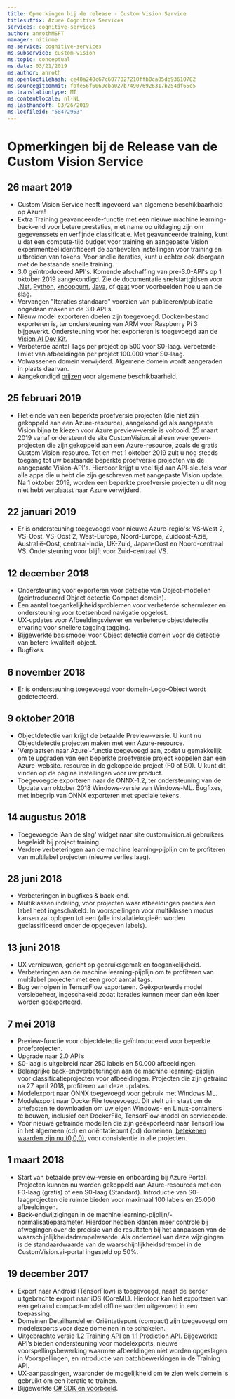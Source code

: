 ```yaml
---
title: Opmerkingen bij de release - Custom Vision Service
titlesuffix: Azure Cognitive Services
services: cognitive-services
author: anrothMSFT
manager: nitinme
ms.service: cognitive-services
ms.subservice: custom-vision
ms.topic: conceptual
ms.date: 03/21/2019
ms.author: anroth
ms.openlocfilehash: ce48a240c67c6077027210ffb0ca85db93610782
ms.sourcegitcommit: fbfe56f6069cba027b749076926317b254df65e5
ms.translationtype: MT
ms.contentlocale: nl-NL
ms.lasthandoff: 03/26/2019
ms.locfileid: "58472953"
---
```

# <a name="custom-vision-service-release-notes"></a>Opmerkingen bij de Release van de Custom Vision Service

## <a name="march-26-2019"></a>26 maart 2019
- Custom Vision Service heeft ingevoerd van algemene beschikbaarheid op Azure! 
- Extra Training geavanceerde-functie met een nieuwe machine learning-back-end voor betere prestaties, met name op uitdaging zijn om gegevenssets en verfijnde classificatie. Met geavanceerde training, kunt u dat een compute-tijd budget voor training en aangepaste Vision experimenteel identificeert de aanbevolen instellingen voor training en uitbreiden van tokens. Voor snelle iteraties, kunt u echter ook doorgaan met de bestaande snelle training. 
- 3.0 geïntroduceerd API's. Komende afschaffing van pre-3.0-API's op 1 oktober 2019 aangekondigd. Zie de documentatie snelstartgidsen voor [.Net](https://docs.microsoft.com/en-us/azure/cognitive-services/custom-vision-service/csharp-tutorial), [Python](https://docs.microsoft.com/en-us/azure/cognitive-services/custom-vision-service/python-tutorial), [knooppunt](https://docs.microsoft.com/en-us/azure/cognitive-services/custom-vision-service/node-tutorial), [Java](https://docs.microsoft.com/en-us/azure/cognitive-services/custom-vision-service/java-tutorial), of [gaat](https://docs.microsoft.com/en-us/azure/cognitive-services/custom-vision-service/go-tutorial) voor voorbeelden hoe u aan de slag. 
- Vervangen "Iteraties standaard" voorzien van publiceren/publicatie ongedaan maken in de 3.0 API's. 
- Nieuw model exporteren doelen zijn toegevoegd. Docker-bestand exporteren is, ter ondersteuning van ARM voor Raspberry Pi 3 bijgewerkt. Ondersteuning voor het exporteren is toegevoegd aan de [Vision AI Dev Kit.](https://visionaidevkit.com/) 
- Verbeterde aantal Tags per project op 500 voor S0-laag. Verbeterde limiet van afbeeldingen per project 100.000 voor S0-laag.
- Volwassenen domein verwijderd. Algemene domein wordt aangeraden in plaats daarvan.
- Aangekondigd [prijzen](https://azure.microsoft.com/en-us/pricing/details/cognitive-services/custom-vision-service/) voor algemene beschikbaarheid.  


## <a name="february-25-2019"></a>25 februari 2019
- Het einde van een beperkte proefversie projecten (die niet zijn gekoppeld aan een Azure-resource), aangekondigd als aangepaste Vision bijna te kiezen voor Azure preview-versie is voltooid. 25 maart 2019 vanaf ondersteunt de site CustomVision.ai alleen weergeven-projecten die zijn gekoppeld aan een Azure-resource, zoals de gratis Custom Vision-resource. Tot en met 1 oktober 2019 zult u nog steeds toegang tot uw bestaande beperkte proefversie projecten via de aangepaste Vision-API's. Hierdoor krijgt u veel tijd aan API-sleutels voor alle apps die u hebt die zijn geschreven met aangepaste Vision update. Na 1 oktober 2019, worden een beperkte proefversie projecten u dit nog niet hebt verplaatst naar Azure verwijderd.

## <a name="january-22-2019"></a>22 januari 2019
- Er is ondersteuning toegevoegd voor nieuwe Azure-regio's: VS-West 2, VS-Oost, VS-Oost 2, West-Europa, Noord-Europa, Zuidoost-Azië, Australië-Oost, centraal-India, UK-Zuid, Japan-Oost en Noord-centraal VS. Ondersteuning voor blijft voor Zuid-centraal VS. 

## <a name="december-12-2018"></a>12 december 2018
- Ondersteuning voor exporteren voor detectie van Object-modellen (geïntroduceerd Object detectie Compact domein).
- Een aantal toegankelijkheidsproblemen voor verbeterde schermlezer en ondersteuning voor toetsenbord navigatie opgelost. 
- UX-updates voor Afbeeldingsviewer en verbeterde objectdetectie ervaring voor snellere tagging tagging.  
- Bijgewerkte basismodel voor Object detectie domein voor de detectie van betere kwaliteit-object. 
- Bugfixes.

## <a name="november-6-2018"></a>6 november 2018
- Er is ondersteuning toegevoegd voor domein-Logo-Object wordt gedetecteerd.

## <a name="october-9-2018"></a>9 oktober 2018
- Objectdetectie van krijgt de betaalde Preview-versie. U kunt nu Objectdetectie projecten maken met een Azure-resource.
- 'Verplaatsen naar Azure'-functie toegevoegd aan, zodat u gemakkelijk om te upgraden van een beperkte proefversie project koppelen aan een Azure-website. resource in de gekoppelde project (F0 of S0). U kunt dit vinden op de pagina instellingen voor uw product.  
- Toegevoegde exporteren naar de ONNX-1.2, ter ondersteuning van de Update van oktober 2018 Windows-versie van Windows-ML.
Bugfixes, met inbegrip van ONNX exporteren met speciale tekens. 

## <a name="august-14-2018"></a>14 augustus 2018
- Toegevoegde 'Aan de slag' widget naar site customvision.ai gebruikers begeleidt bij project training. 
- Verdere verbeteringen aan de machine learning-pijplijn om te profiteren van multilabel projecten (nieuwe verlies laag).

## <a name="june-28-2018"></a>28 juni 2018
- Verbeteringen in bugfixes & back-end.
- Multiklassen indeling, voor projecten waar afbeeldingen precies één label hebt ingeschakeld. In voorspellingen voor multiklassen modus kansen zal oplopen tot een (alle installatiekopieën worden geclassificeerd onder de opgegeven labels).

## <a name="june-13-2018"></a>13 juni 2018
- UX vernieuwen, gericht op gebruiksgemak en toegankelijkheid. 
- Verbeteringen aan de machine learning-pijplijn om te profiteren van multilabel projecten met een groot aantal tags.
- Bug verholpen in TensorFlow exporteren. Geëxporteerde model versiebeheer, ingeschakeld zodat iteraties kunnen meer dan één keer worden geëxporteerd. 

## <a name="may-7-2018"></a>7 mei 2018
- Preview-functie voor objectdetectie geïntroduceerd voor beperkte proefprojecten.
- Upgrade naar 2.0 API’s
- S0-laag is uitgebreid naar 250 labels en 50.000 afbeeldingen. 
- Belangrijke back-endverbeteringen aan de machine learning-pijplijn voor classificatieprojecten voor afbeeldingen. Projecten die zijn getraind na 27 april 2018, profiteren van deze updates.
- Modelexport naar ONNX toegevoegd voor gebruik met Windows ML.
- Modelexport naar DockerFile toegevoegd. Dit stelt u in staat om de artefacten te downloaden om uw eigen Windows- en Linux-containers te bouwen, inclusief een DockerFile, TensorFlow-model en servicecode. 
- Voor nieuwe getrainde modellen die zijn geëxporteerd naar TensorFlow in het algemeen (cd) en oriëntatiepunt (cd) domeinen, [betekenen waarden zijn nu (0,0,0)](https://github.com/azure-samples/cognitive-services-android-customvision-sample), voor consistentie in alle projecten. 

## <a name="march-1-2018"></a>1 maart 2018
- Start van betaalde preview-versie en onboarding bij Azure Portal. Projecten kunnen nu worden gekoppeld aan Azure-resources met een F0-laag (gratis) of een S0-laag (Standard). Introductie van S0-laagprojecten die ruimte bieden voor maximaal 100 labels en 25.000 afbeeldingen. 
- Back-endwijzigingen in de machine learning-pijplijn/-normalisatieparameter. Hierdoor hebben klanten meer controle bij afwegingen over de precisie van de resultaten bij het aanpassen van de waarschijnlijkheidsdrempelwaarde. Als onderdeel van deze wijzigingen is de standaardwaarde van de waarschijnlijkheidsdrempel in de CustomVision.ai-portal ingesteld op 50%.

## <a name="december-19-2017"></a>19 december 2017

- Export naar Android (TensorFlow) is toegevoegd, naast de eerder uitgebrachte export naar iOS (CoreML). Hierdoor kan het exporteren van een getraind compact-model offline worden uitgevoerd in een toepassing.
- Domeinen Detailhandel en Oriëntatiepunt (compact) zijn toegevoegd om modelexports voor deze domeinen in te schakelen.
- Uitgebrachte versie [1.2 Training API](https://southcentralus.dev.cognitive.microsoft.com/docs/services/f2d62aa3b93843d79e948fe87fa89554/operations/5a3044ee08fa5e06b890f11f) en [1.1 Prediction API](https://southcentralus.dev.cognitive.microsoft.com/docs/services/57982f59b5964e36841e22dfbfe78fc1/operations/5a3044f608fa5e06b890f164). Bijgewerkte API’s bieden ondersteuning voor modelexports, nieuwe voorspellingsbewerking waarmee afbeeldingen niet worden opgeslagen in Voorspellingen, en introductie van batchbewerkingen in de Training API.
- UX-aanpassingen, waaronder de mogelijkheid om te zien welk domein is gebruikt om een iteratie te trainen.
- Bijgewerkte [C# SDK en voorbeeld](https://github.com/Microsoft/Cognitive-CustomVision-Windows).

